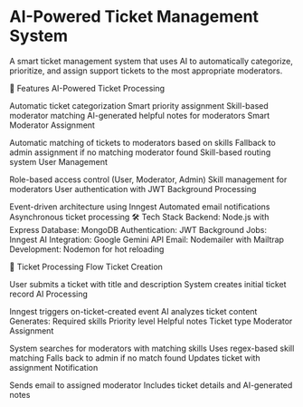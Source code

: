 # AI-Powered Ticket Management System
A smart ticket management system that uses AI to automatically categorize, prioritize, and assign support tickets to the most appropriate moderators.

🚀 Features
AI-Powered Ticket Processing

Automatic ticket categorization
Smart priority assignment
Skill-based moderator matching
AI-generated helpful notes for moderators
Smart Moderator Assignment

Automatic matching of tickets to moderators based on skills
Fallback to admin assignment if no matching moderator found
Skill-based routing system
User Management

Role-based access control (User, Moderator, Admin)
Skill management for moderators
User authentication with JWT
Background Processing

Event-driven architecture using Inngest
Automated email notifications
Asynchronous ticket processing
🛠️ Tech Stack
Backend: Node.js with Express
Database: MongoDB
Authentication: JWT
Background Jobs: Inngest
AI Integration: Google Gemini API
Email: Nodemailer with Mailtrap
Development: Nodemon for hot reloading

🔄 Ticket Processing Flow
Ticket Creation

User submits a ticket with title and description
System creates initial ticket record
AI Processing

Inngest triggers on-ticket-created event
AI analyzes ticket content
Generates:
Required skills
Priority level
Helpful notes
Ticket type
Moderator Assignment

System searches for moderators with matching skills
Uses regex-based skill matching
Falls back to admin if no match found
Updates ticket with assignment
Notification

Sends email to assigned moderator
Includes ticket details and AI-generated notes




